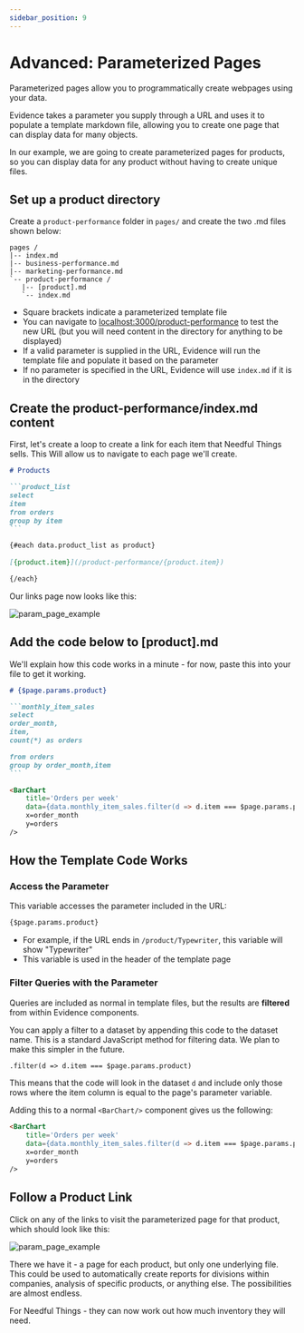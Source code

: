 ```yaml
---
sidebar_position: 9
---
```


# Advanced: Parameterized Pages
Parameterized pages allow you to programmatically create webpages using your data. 

Evidence takes a parameter you supply through a URL and uses it to populate a template markdown file, allowing you to create one page that can display data for many objects.

In our example, we are going to create parameterized pages for products, so you can display data for any product without having to create unique files.

## Set up a product directory 
Create a `product-performance` folder in `pages/` and create the two .md files shown below:

```folder {5,6}
pages /
|-- index.md
|-- business-performance.md
|-- marketing-performance.md
`-- product-performance /
   |-- [product].md
   `-- index.md
```

* Square brackets indicate a parameterized template file
* You can navigate to [localhost:3000/product-performance](http://localhost:3000/product-performance) to test the new URL (but you will need content in the directory for anything to be displayed)
* If a valid parameter is supplied in the URL, Evidence will run the template file and populate it based on the parameter
* If no parameter is specified in the URL, Evidence will use `index.md` if it is in the directory

## Create the product-performance/index.md content
First, let's create a loop to create a link for each item that Needful Things sells. This 
Will allow us to navigate to each page we'll create.

````markdown title="pages/product-performance/index.md"
# Products

```product_list
select 
item
from orders
group by item
```

{#each data.product_list as product}
    
[{product.item}](/product-performance/{product.item})

{/each}
````
Our links page now looks like this: 

<div style={{textAlign: 'center'}}>

![param_page_example](/img/tutorial-img/needful-things-item-links-v2.png)

</div>


## Add the code below to [product].md
We'll explain how this code works in a minute - for now, paste this into your file to get it working.

````markdown title="pages/product-performance/[product].md"
# {$page.params.product}

```monthly_item_sales
select
order_month,
item,
count(*) as orders

from orders
group by order_month,item
```

<BarChart 
    title='Orders per week'
    data={data.monthly_item_sales.filter(d => d.item === $page.params.product)} 
    x=order_month 
    y=orders
/>
````

## How the Template Code Works
### Access the Parameter
This variable accesses the parameter included in the URL:

```markdown
{$page.params.product}
```

* For example, if the URL ends in `/product/Typewriter`, this variable will show "Typewriter"
* This variable is used in the header of the template page

### Filter Queries with the Parameter
Queries are included as normal in template files, but the results are **filtered** from within Evidence components.

You can apply a filter to a dataset by appending this code to the dataset name. This is a standard JavaScript method for filtering data. We plan to make this simpler in the future.

```html title="Filter method"
.filter(d => d.item === $page.params.product)
```
This means that the code will look in the dataset `d` and include only those rows where the item column is equal to the page's parameter variable.

Adding this to a normal `<BarChart/>` component gives us the following:

```html
<BarChart 
    title='Orders per week'
    data={data.monthly_item_sales.filter(d => d.item === $page.params.product)} 
    x=order_month 
    y=orders
/>
```

## Follow a Product Link
Click on any of the links to visit the parameterized page for that product, which should look like this:

<div style={{textAlign: 'center'}}>

![param_page_example](/img/tutorial-img/needful-things-param-page-v2.png)

</div>

There we have it - a page for each product, but only one underlying file. This could be used to automatically create reports for divisions within companies, analysis of specific products, or anything else. The possibilities are almost endless.

For Needful Things - they can now work out how much inventory they will need.

